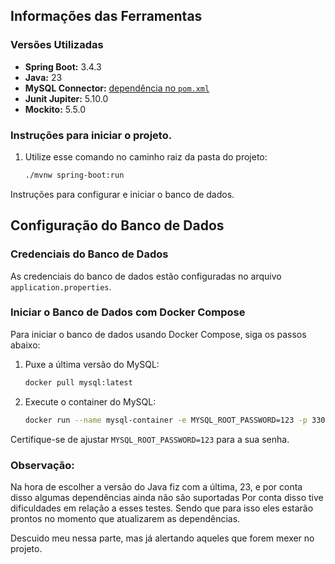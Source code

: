 ## Informações das Ferramentas

### Versões Utilizadas

- **Spring Boot:** 3.4.3
- **Java:** 23
- **MySQL Connector:** [dependência no `pom.xml`](https://mvnrepository.com/artifact/mysql/mysql-connector-java)
- **Junit Jupiter:** 5.10.0
- **Mockito:** 5.5.0


### Instruções para iniciar o projeto.

1. Utilize esse comando no caminho raiz da pasta do projeto:
    ```bash
    ./mvnw spring-boot:run


Instruções para configurar e iniciar o banco de dados.

## Configuração do Banco de Dados

### Credenciais do Banco de Dados

As credenciais do banco de dados estão configuradas no arquivo `application.properties`.

### Iniciar o Banco de Dados com Docker Compose

Para iniciar o banco de dados usando Docker Compose, siga os passos abaixo:

1. Puxe a última versão do MySQL:
    ```bash
    docker pull mysql:latest
    ```
2. Execute o container do MySQL:
    ```bash
    docker run --name mysql-container -e MYSQL_ROOT_PASSWORD=123 -p 3306:3306 -d mysql:latest
    ```

Certifique-se de ajustar `MYSQL_ROOT_PASSWORD=123` para a sua senha.


### Observação: 

Na hora de escolher a versão do Java fiz com a última, 23, e por conta disso algumas dependências ainda não são suportadas
Por conta disso tive dificuldades em relação a esses testes. Sendo que para isso eles estarão prontos no momento que atualizarem
as dependências. 

Descuido meu nessa parte, mas já alertando aqueles que forem mexer no projeto. 